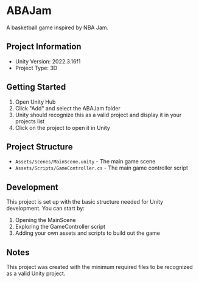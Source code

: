 # ABAJam

A basketball game inspired by NBA Jam.

## Project Information

- Unity Version: 2022.3.16f1
- Project Type: 3D

## Getting Started

1. Open Unity Hub
2. Click "Add" and select the ABAJam folder
3. Unity should recognize this as a valid project and display it in your projects list
4. Click on the project to open it in Unity

## Project Structure

- `Assets/Scenes/MainScene.unity` - The main game scene
- `Assets/Scripts/GameController.cs` - The main game controller script

## Development

This project is set up with the basic structure needed for Unity development. You can start by:

1. Opening the MainScene
2. Exploring the GameController script
3. Adding your own assets and scripts to build out the game

## Notes

This project was created with the minimum required files to be recognized as a valid Unity project.